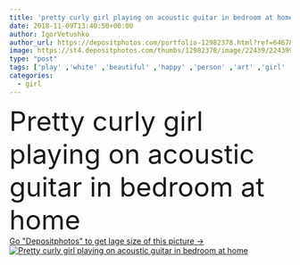 ```yaml
---
title: 'pretty curly girl playing on acoustic guitar in bedroom at home'
date: 2018-11-09T13:40:50+00:00
author: IgorVetushko
author_url: https://depositphotos.com/portfolio-12982378.html?ref=64678756
image: https://st4.depositphotos.com/thumbs/12982378/image/22439/224399872/api_thumb_450.jpg?forcejpeg=true
type: "post"
tags: ['play' ,'white' ,'beautiful' ,'happy' ,'person' ,'art' ,'girl' ,'female' ,'people' ,'morning' ,'caucasian' ,'smile' ,'hobby' ,'bed' ,'pretty' ,'home' ,'woman' ,'music' ,'curly' ,'indoors' ,'sexy' ,'attractive' ,'skill' ,'guitar' ,'musician' ,'bedroom' ,'seductive' ,'acoustic' ,'apartments' ,'lingerie' ,'underpants' ,'copy space' ,'wake up' ,'young adult' ]
categories: 
  - girl
---
```

<div aling="center">
            <font size="60"> Pretty curly girl playing on acoustic guitar in bedroom at home</font>   
</div>
<div>
    <a href='https://depositphotos.com/224399872/stock-photo-pretty-curly-girl-playing-acoustic.html?ref=64678756' target=_blank > Go "Depositphotos" to get lage size of this picture ->
        <img href='https://depositphotos.com/224399872/stock-photo-pretty-curly-girl-playing-acoustic.html?ref=64678756' src='https://st4.depositphotos.com/12982378/22439/i/950/depositphotos_224399872-stock-photo-pretty-curly-girl-playing-acoustic.jpg?forcejpeg=true' alt='Pretty curly girl playing on acoustic guitar in bedroom at home' >
    </a>
</div>
